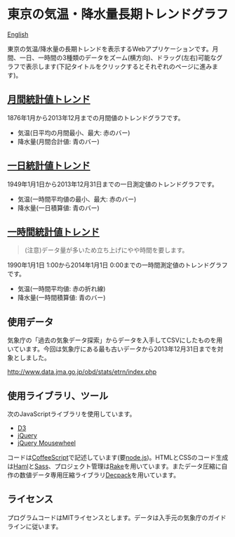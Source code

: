 [CoffeeScript]: http://coffeescript.org/ "CoffeeScript"
[D3]: http://d3js.org/ "D3 - Data-Driven Documents"
[Decpack]: https://github.com/higuma/decpack "Decpack"
[Haml]: http://haml.info/ "Haml (HTML abstraction markup language)"
[jQuery]: http://jquery.com/ "jQuery"
[jQuery Mousewheel]: http://plugins.jquery.com/mousewheel/ "jQuery Mousewheel"
[node.js]: http://nodejs.org/ "node.js"
[Rack]: http://rack.github.io/ "Rack: a Ruby Webserver Interface"
[Rake]: http://rake.rubyforge.org/ "Rake - Ruby Make"
[Sass]: http://sass-lang.com/ "Sass: Syntactically Awesome Style Sheets"

# 東京の気温・降水量長期トレンドグラフ

[English](README.en.md)

東京の気温/降水量の長期トレンドを表示するWebアプリケーションです。月間、一日、一時間の3種類のデータをズーム(横方向)、ドラッグ(左右)可能なグラフで表示します(下記タイトルをクリックするとそれぞれのページに進みます)。

## [月間統計値トレンド](http://higuma.github.io/tokyo-weather-trend/tokyo_monthly.html)

1876年1月から2013年12月までの月間値のトレンドグラフです。

* 気温(日平均の月間最小、最大: 赤のバー)
* 降水量(月間合計値: 青のバー)

## [一日統計値トレンド](http://higuma.github.io/tokyo-weather-trend/tokyo_daily.html)

1949年1月1日から2013年12月31日までの一日測定値のトレンドグラフです。

* 気温(一時間平均値の最小、最大: 赤のバー)
* 降水量(一日積算値: 青のバー)

## [一時間統計値トレンド](http://higuma.github.io/tokyo-weather-trend/tokyo_hourly.html)

> (注意)データ量が多いため立ち上げにやや時間を要します。

1990年1月1日 1:00から2014年1月1日 0:00までの一時間測定値のトレンドグラフです。

* 気温(一時間平均値: 赤の折れ線)
* 降水量(一時間積算値: 青のバー)

## 使用データ

気象庁の「過去の気象データ探索」からデータを入手してCSVにしたものを用いています。今回は気象庁にある最も古いデータから2013年12月31日までを対象としました。

<http://www.data.jma.go.jp/obd/stats/etrn/index.php>

## 使用ライブラリ、ツール

次のJavaScriptライブラリを使用しています。

* [D3][]
* [jQuery][]
* [jQuery Mousewheel][]

コードは[CoffeeScript][]で記述しています(要[node.js][])。HTMLとCSSのコード生成は[Haml][]と[Sass][]、プロジェクト管理は[Rake][]を用いています。またデータ圧縮に自作の数値データ専用圧縮ライブラリ[Decpack][]を用いています。

## ライセンス

プログラムコードはMITライセンスとします。データは入手元の気象庁のガイドラインに従います。

